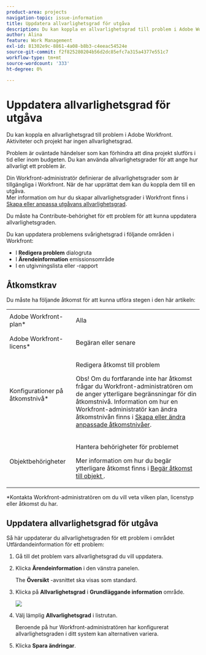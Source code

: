 ```yaml
---
product-area: projects
navigation-topic: issue-information
title: Uppdatera allvarlighetsgrad för utgåva
description: Du kan koppla en allvarlighetsgrad till problem i Adobe Workfront. Aktiviteter och projekt har ingen allvarlighetsgrad.
author: Alina
feature: Work Management
exl-id: 81302e9c-8861-4a08-b8b3-c4eeac54524e
source-git-commit: f2f825280204b56d2dc85efc7a315a4377e551c7
workflow-type: tm+mt
source-wordcount: '333'
ht-degree: 0%

---
```


# Uppdatera allvarlighetsgrad för utgåva

Du kan koppla en allvarlighetsgrad till problem i Adobe Workfront. Aktiviteter och projekt har ingen allvarlighetsgrad.

Problem är oväntade händelser som kan förhindra att dina projekt slutförs i tid eller inom budgeten. Du kan använda allvarlighetsgrader för att ange hur allvarligt ett problem är. 

Din Workfront-administratör definierar de allvarlighetsgrader som är tillgängliga i Workfront. När de har upprättat dem kan du koppla dem till en utgåva.\
Mer information om hur du skapar allvarlighetsgrader i Workfront finns i [Skapa eller anpassa utgåvans allvarlighetsgrad](../../../administration-and-setup/customize-workfront/creating-custom-status-and-priority-labels/create-customize-issue-severities.md).

Du måste ha Contribute-behörighet för ett problem för att kunna uppdatera allvarlighetsgraden. 

Du kan uppdatera problemens svårighetsgrad i följande områden i Workfront:

* I **Redigera problem** dialogruta
* I **Ärendeinformation** emissionsområde
* I en utgivningslista eller -rapport

## Åtkomstkrav

Du måste ha följande åtkomst för att kunna utföra stegen i den här artikeln:

<table style="table-layout:auto"> 
 <col> 
 <col> 
 <tbody> 
  <tr> 
   <td role="rowheader">Adobe Workfront-plan*</td> 
   <td> <p>Alla </p> </td> 
  </tr> 
  <tr> 
   <td role="rowheader">Adobe Workfront-licens*</td> 
   <td> <p>Begäran eller senare</p> </td> 
  </tr> 
  <tr> 
   <td role="rowheader">Konfigurationer på åtkomstnivå*</td> 
   <td> <p>Redigera åtkomst till problem</p> <p>Obs! Om du fortfarande inte har åtkomst frågar du Workfront-administratören om de anger ytterligare begränsningar för din åtkomstnivå. Information om hur en Workfront-administratör kan ändra åtkomstnivån finns i <a href="../../../administration-and-setup/add-users/configure-and-grant-access/create-modify-access-levels.md" class="MCXref xref">Skapa eller ändra anpassade åtkomstnivåer</a>.</p> </td> 
  </tr> 
  <tr> 
   <td role="rowheader">Objektbehörigheter</td> 
   <td> <p>Hantera behörigheter för problemet</p> <p>Mer information om hur du begär ytterligare åtkomst finns i <a href="../../../workfront-basics/grant-and-request-access-to-objects/request-access.md" class="MCXref xref">Begär åtkomst till objekt </a>.</p> </td> 
  </tr> 
 </tbody> 
</table>

&#42;Kontakta Workfront-administratören om du vill veta vilken plan, licenstyp eller åtkomst du har.

## Uppdatera allvarlighetsgrad för utgåva

Så här uppdaterar du allvarlighetsgraden för ett problem i området Utfärdandeinformation för ett problem:

1. Gå till det problem vars allvarlighetsgrad du vill uppdatera.
1. Klicka **Ärendeinformation** i den vänstra panelen.

   The **Översikt** -avsnittet ska visas som standard.

1. Klicka på **Allvarlighetsgrad** i **Grundläggande information** område.

   ![](assets/nwe-issue-severity-field-in-details-highlighted-350x112.png)

1. Välj lämplig **Allvarlighetsgrad** i listrutan.

   Beroende på hur Workfront-administratören har konfigurerat allvarlighetsgraden i ditt system kan alternativen variera.

1. Klicka **Spara ändringar**.
